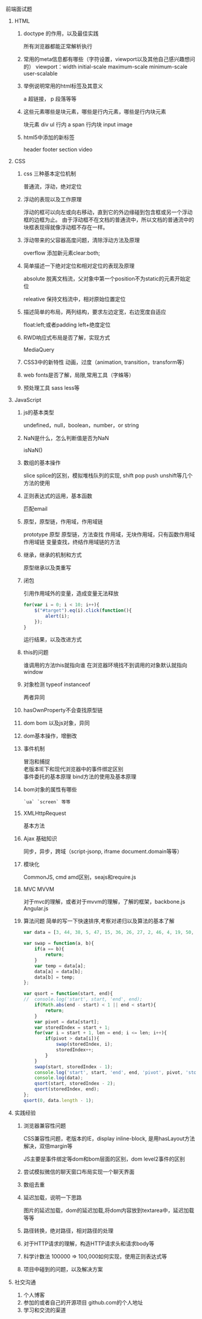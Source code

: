 前端面试题

1. HTML
	1. doctype 的作用，以及最佳实践
		
		<!doctype html> 所有浏览器都能正常解析执行	
	2. 常用的meta信息都有哪些（字符设置，viewport以及其他自己感兴趣想问的）
		viewport：width initial-scale maximum-scale minimum-scale user-scalable
	3. 举例说明常用的html标签及其意义
	
		a 超链接， p 段落等等
	4. 这些元素哪些是块元素，哪些是行内元素，哪些是行内块元素
		
		块元素 div	ul
		行内 a span
		行内块 input image		
	5. html5中添加的新标签
		
		header footer section video

2. CSS
	1. css 三种基本定位机制
		
		普通流，浮动，绝对定位
	2. 浮动的表现以及工作原理
		
		浮动的框可以向左或向右移动，直到它的外边缘碰到包含框或另一个浮动框的边框为止。
		由于浮动框不在文档的普通流中，所以文档的普通流中的块框表现得就像浮动框不存在一样。
	3. 浮动带来的父容器高度问题，清除浮动方法及原理
		
		overflow 添加新元素clear:both;
	4. 简单描述一下绝对定位和相对定位的表现及原理
		
		absolute 脱离文档流，父对象中第一个position不为static的元素开始定位
		
		releative 保持文档流中，相对原始位置定位	
	5. 描述简单的布局，两列结构，要求左边定宽，右边宽度自适应
	
		float:left;或者padding left+绝度定位
	6. RWD响应式布局是否了解，实现方式
		
		MediaQuery
	7. CSS3中的新特性 动画，过度（animation, transition，transform等）
	8. web fonts是否了解，局限,常用工具（字蛛等）
	9. 预处理工具 sass less等

3. JavaScript
	1. js的基本类型
	
		undefined，null，boolean，number，or string

	1. NaN是什么，怎么判断值是否为NaN
	
		isNaN()		
	
	1. 数组的基本操作
	
		slice splice的区别，模拟堆栈队列的实现, shift pop push unshift等几个方法的使用
	1. 正则表达式的运用，基本函数
		
		匹配email

	2. 原型，原型链，作用域，作用域链

		prototype 原型
		原型链，方法查找
		作用域，无块作用域，只有函数作用域
		作用域链 变量查找，终结作用域链的方法
	3. 继承，继承的机制和方式
	
		原型继承以及类重写
	4. 闭包
	
		引用作用域外的变量，造成变量无法释放
		```` javascript		
		for(var i = 0; i < 10; i++){
			$("#target").eq(i).click(function(){
				alert(i);
			});
		}
		````		
		运行结果，以及改进方式

	5. this的问题
	
		谁调用的方法this就指向谁
		在浏览器环境找不到调用的对象默认就指向window
	6. 对象检测 typeof instanceof
	
		两者异同
	7. hasOwnProperty不会查找原型链
	8. dom bom 以及js对象，异同
	9. dom基本操作，增删改
	10. 事件机制
	
		冒泡和捕捉  
		老版本IE下和现代浏览器中的事件绑定区别  
		事件委托的基本原理
		bind方法的使用及基本原理
		
	10. bom对象的属性有哪些
	
			`ua` `screen` 等等
	11. XMLHttpRequest
		
		基本方法
	12. Ajax 基础知识
	
		同步，异步，跨域（script-jsonp, iframe document.domain等等）
	13. 模块化
		
		CommonJS, cmd amd区别，seajs和require.js
	14. MVC MVVM
	
		对于mvc的理解，或者对于mvvm的理解，了解的框架，backbone.js Angular.js
	1. 算法问题
		简单的写一下快速排序,考察对递归以及算法的基本了解
		```` javascript
		var data = [3, 44, 38, 5, 47, 15, 36, 26, 27, 2, 46, 4, 19, 50, 48];
		
		var swap = function(a, b){
			if(a == b){
				return;
			}
			var temp = data[a];
			data[a] = data[b];
			data[b] = temp;
		};
		
		var qsort = function(start, end){
		//  console.log('start', start, 'end', end);
			if(Math.abs(end - start) < 1 || end < start){
				return;
			}
			var pivot = data[start];
			var storedIndex = start + 1;
			for(var i = start + 1, len = end; i <= len; i++){
				if(pivot > data[i]){
					swap(storedIndex, i);
					storedIndex++;
				}
			}
			swap(start, storedIndex - 1);
			console.log('start', start, 'end', end, 'pivot', pivot, 'stored index', storedIndex);
			console.log(data);
			qsort(start, storedIndex - 2);
			qsort(storedIndex, end);
		};
		qsort(0, data.length - 1);
		
		````		
4. 实践经验
	1. 浏览器兼容性问题
		
		CSS兼容性问题，老版本的IE，display inline-block, 是用hasLayout方法解决，双倍margin等
		
		JS主要是事件绑定等dom和bom层面的区别，dom level2事件的区别
	1. 尝试模拟微信的聊天窗口布局实现一个聊天界面
	1. 数组去重
	1. 延迟加载，说明一下思路
		
		图片的延迟加载，dom的延迟加载,将dom内容放到textarea中，延迟加载等等	
	1. 路径转换，绝对路径，相对路径的处理
	1. 对于HTTP请求的理解，构造HTTP请求头和请求body等
	1. 科学计数法 100000 => 100,000如何实现，使用正则表达式等
	1. 项目中碰到的问题，以及解决方案

5. 社交沟通
	1. 个人博客
	1. 参加的或者自己的开源项目 github.com的个人地址
	1. 学习和交流的渠道